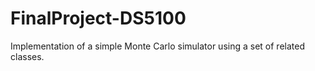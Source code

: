 # FinalProject-DS5100
Implementation of a simple Monte Carlo simulator using a set of related classes.

